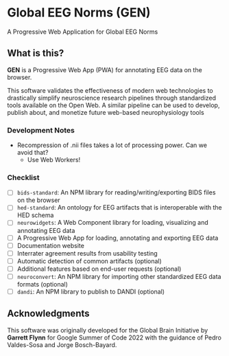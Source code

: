 # Global EEG Norms (GEN)
A Progressive Web Application for Global EEG Norms


## What is this?
**GEN** is a Progressive Web App (PWA) for annotating EEG data on the browser.

This software validates the effectiveness of modern web technologies to drastically simplify neuroscience research pipelines through standardized tools available on the Open Web. A similar pipeline can be used to develop, publish about, and monetize future web-based neurophysiology tools


### Development Notes
- Recompression of .nii files takes a lot of processing power. Can we avoid that?
    - Use Web Workers!

### Checklist
- [ ] `bids-standard`: An NPM library for reading/writing/exporting BIDS files on the browser
- [ ] `hed-standard`: An ontology for EEG artifacts that is interoperable with the HED schema
- [ ] `neurowidgets`: A Web Component library for loading, visualizing and annotating EEG data 
- [ ] A Progressive Web App for loading, annotating and exporting EEG data
- [ ] Documentation website
- [ ] Interrater agreement results from usability testing
- [ ] Automatic detection of common artifacts (optional)
- [ ] Additional features based on end-user requests (optional)
- [ ] `neuroconvert`: An NPM library for importing other standardized EEG data formats (optional)
- [ ] `dandi`: An NPM library to publish to DANDI (optional)

## Acknowledgments
This software was originally developed for the Global Brain Initiative by **Garrett Flynn** for Google Summer of Code 2022 with the guidance of Pedro Valdes-Sosa and Jorge Bosch-Bayard.
